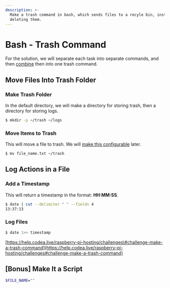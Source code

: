 ```yaml
---
description: >-
  Make a trash command in bash, which sends files to a recyle bin, instead of
  deleting them.
---
```


# Bash - Trash Command

For the solution, we will separate each task into separate commands, and then [combine](bash-trash-command.md#bonus-make-command-executable) then into one trash command.

## Move Files Into Trash Folder

### Make Trash Folder

In the default directory, we will make a directory for storing trash, then a directory for storing logs.

```bash
$ mkdir -p ~/trash ~/logs
```

### Move Items to Trash

This will move a file to trash. We will [make this configurable](bash-trash-command.md#bonus-make-command-executable) later.

```bash
$ mv file_name.txt ~/trash
```

## Log Actions in a File

### Add a Timestamp

This will return a timestamp in the format: **HH:MM:SS**.

```bash
$ date | cut --delimiter " " --fields 4
13:37:13
```

### Log Files

```bash
$ date 1>> timestamp
```

[https://help.codea.live/raspberry-pi-hosting/challenges\#challenge-make-a-trash-command](https://help.codea.live/raspberry-pi-hosting/challenges#challenge-make-a-trash-command)

##  \[Bonus\] Make It a Script

```bash
$FILE_NAME=""
```

